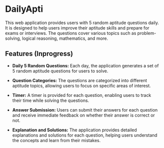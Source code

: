 # DailyApti

This web application provides users with 5 random aptitude questions daily. It is designed to help users improve their aptitude skills and prepare for exams or interviews. The questions cover various topics such as problem-solving, logical reasoning, mathematics, and more.

## Features (Inprogress)

- **Daily 5 Random Questions:** Each day, the application generates a set of 5 random aptitude questions for users to solve.

- **Question Categories:** The questions are categorized into different aptitude topics, allowing users to focus on specific areas of interest.

- **Timer:** A timer is provided for each question, enabling users to track their time while solving the questions.

- **Answer Submission:** Users can submit their answers for each question and receive immediate feedback on whether their answer is correct or not.

- **Explanation and Solutions:** The application provides detailed explanations and solutions for each question, helping users understand the concepts and learn from their mistakes.
